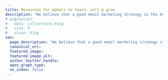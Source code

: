 ```yaml
---
title: Resources for makers to learn, sell & grow
description: "We believe that a good email marketing strategy is the key to growth. So we’re helping you grow your business with tools and resources that make email marketing easy."
# pagination:
#   data: collections.blog
#   size: 9
#   alias: blog
seo:
  page_description: "We believe that a good email marketing strategy is the key to growth. So we’re helping you grow your business with tools and resources that make email marketing easy."
  canonical_url: 
  featured_image: 
  featured_image_alt: 
  author_twitter_handle: 
  open_graph_type: 
  no_index: false
---
```

